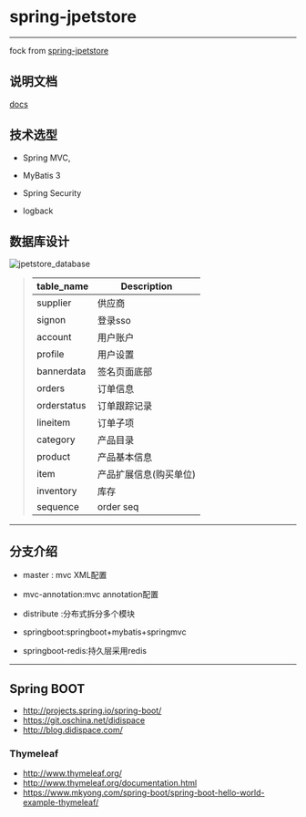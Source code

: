 # spring-jpetstore

------------

fock from [spring-jpetstore](https://github.com/making/spring-jpetstore)

## 说明文档
[docs](http://www.mybatis.org/jpetstore-6/)

## 技术选型
- Spring MVC, 

- MyBatis 3

- Spring Security

- logback
## 数据库设计
![jpetstore_database](docs/images/jpetstore_database.png)
  > | table_name   | Description |
  > | --------- | ----------- |
  > | supplier  | 供应商|
  > | signon  | 登录sso|
  > | account  | 用户账户|
  > | profile  | 用户设置|
  > | bannerdata  | 签名页面底部|
  > | orders  | 订单信息|
  > | orderstatus  | 订单跟踪记录|
  > | lineitem  | 订单子项|
  > | category  | 产品目录|
  > | product  | 产品基本信息|
  > | item  | 产品扩展信息(购买单位)|
  > | inventory  | 库存|
  > | sequence  | order seq|

------------------------
## 分支介绍

- master : mvc XML配置

- mvc-annotation:mvc annotation配置

- distribute :分布式拆分多个模块

- springboot:springboot+mybatis+springmvc

- springboot-redis:持久层采用redis

-------------------------
## Spring BOOT
- http://projects.spring.io/spring-boot/
- https://git.oschina.net/didispace
- http://blog.didispace.com/

### Thymeleaf
- http://www.thymeleaf.org/
- http://www.thymeleaf.org/documentation.html
- https://www.mkyong.com/spring-boot/spring-boot-hello-world-example-thymeleaf/

